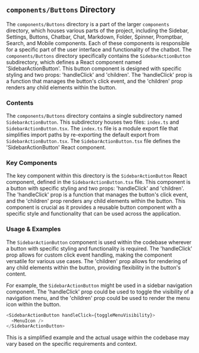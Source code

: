 
## `components/Buttons` Directory

The `components/Buttons` directory is a part of the larger `components` directory, which houses various parts of the project, including the Sidebar, Settings, Buttons, Chatbar, Chat, Markdown, Folder, Spinner, Promptbar, Search, and Mobile components. Each of these components is responsible for a specific part of the user interface and functionality of the chatbot. The `components/Buttons` directory specifically contains the `SidebarActionButton` subdirectory, which defines a React component named 'SidebarActionButton'. This button component is designed with specific styling and two props: 'handleClick' and 'children'. The 'handleClick' prop is a function that manages the button's click event, and the 'children' prop renders any child elements within the button.

### Contents

The `components/Buttons` directory contains a single subdirectory named `SidebarActionButton`. This subdirectory houses two files: `index.ts` and `SidebarActionButton.tsx`. The `index.ts` file is a module export file that simplifies import paths by re-exporting the default export from `SidebarActionButton.tsx`. The `SidebarActionButton.tsx` file defines the 'SidebarActionButton' React component.

### Key Components

The key component within this directory is the `SidebarActionButton` React component, defined in the `SidebarActionButton.tsx` file. This component is a button with specific styling and two props: 'handleClick' and 'children'. The 'handleClick' prop is a function that manages the button's click event, and the 'children' prop renders any child elements within the button. This component is crucial as it provides a reusable button component with a specific style and functionality that can be used across the application.

### Usage & Examples

The `SidebarActionButton` component is used within the codebase wherever a button with specific styling and functionality is required. The 'handleClick' prop allows for custom click event handling, making the component versatile for various use cases. The 'children' prop allows for rendering of any child elements within the button, providing flexibility in the button's content.

For example, the `SidebarActionButton` might be used in a sidebar navigation component. The 'handleClick' prop could be used to toggle the visibility of a navigation menu, and the 'children' prop could be used to render the menu icon within the button.

```typescript
<SidebarActionButton handleClick={toggleMenuVisibility}>
  <MenuIcon />
</SidebarActionButton>
```

This is a simplified example and the actual usage within the codebase may vary based on the specific requirements and context.
